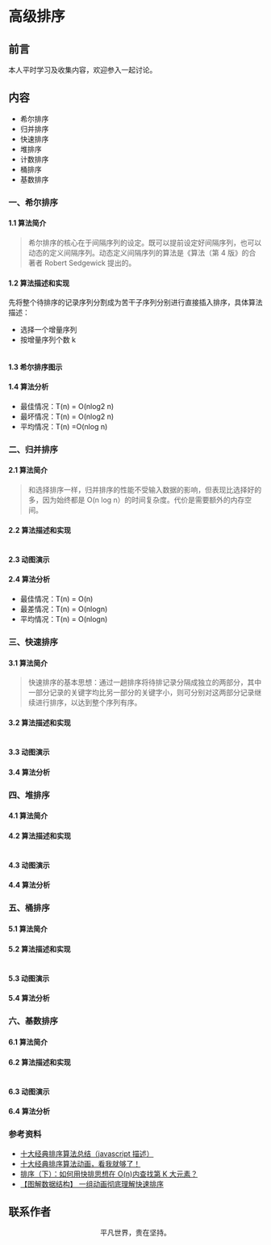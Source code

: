 # 高级排序

## 前言

本人平时学习及收集内容，欢迎参入一起讨论。

## 内容

- 希尔排序
- 归并排序
- 快速排序
- 堆排序
- 计数排序
- 桶排序
- 基数排序

### 一、希尔排序

#### 1.1 算法简介

> 希尔排序的核心在于间隔序列的设定。既可以提前设定好间隔序列，也可以动态的定义间隔序列。动态定义间隔序列的算法是《算法（第 4 版》的合著者 Robert Sedgewick 提出的。

#### 1.2 算法描述和实现

先将整个待排序的记录序列分割成为苦干子序列分别进行直接插入排序，具体算法描述：

- 选择一个增量序列
- 按增量序列个数 k

```

```

#### 1.3 希尔排序图示

#### 1.4 算法分析

- 最佳情况：T(n) = O(nlog2 n)
- 最坏情况：T(n) = O(nlog2 n)
- 平均情况：T(n) =O(nlog n)

### 二、归并排序

#### 2.1 算法简介

> 和选择排序一样，归并排序的性能不受输入数据的影响，但表现比选择好的多，因为始终都是 O(n log n）的时间复杂度。代价是需要额外的内存空间。

#### 2.2 算法描述和实现

```

```

#### 2.3 动图演示

#### 2.4 算法分析

- 最佳情况：T(n) = O(n)
- 最差情况：T(n) = O(nlogn)
- 平均情况：T(n) = O(nlogn)

### 三、快速排序

#### 3.1 算法简介

> 快速排序的基本思想：通过一趟排序将待排记录分隔成独立的两部分，其中一部分记录的关键字均比另一部分的关键字小，则可分别对这两部分记录继续进行排序，以达到整个序列有序。

#### 3.2 算法描述和实现

```

```

#### 3.3 动图演示

#### 3.4 算法分析

### 四、堆排序

#### 4.1 算法简介

#### 4.2 算法描述和实现

```

```

#### 4.3 动图演示

#### 4.4 算法分析

### 五、桶排序

#### 5.1 算法简介

#### 5.2 算法描述和实现

```

```

#### 5.3 动图演示

#### 5.4 算法分析

### 六、基数排序

#### 6.1 算法简介

#### 6.2 算法描述和实现

```

```

#### 6.3 动图演示

#### 6.4 算法分析

### 参考资料

- [十大经典排序算法总结（javascript 描述）](https://blog.damonare.cn/2016/12/20/%E5%8D%81%E5%A4%A7%E7%BB%8F%E5%85%B8%E6%8E%92%E5%BA%8F%E7%AE%97%E6%B3%95%E6%80%BB%E7%BB%93%EF%BC%88javascript%E6%8F%8F%E8%BF%B0%EF%BC%89/)
- [十大经典排序算法动画，看我就够了！](https://mp.weixin.qq.com/s/vn3KiV-ez79FmbZ36SX9lg)
- [排序（下）：如何用快排思想在 O(n)内查找第 K 大元素？](https://time.geekbang.org/column/article/41913)
- [【图解数据结构】 一组动画彻底理解快速排序](https://mp.weixin.qq.com/s/3GOOMguWaNaY1MvRBKYACQ)

## 联系作者

<div align="center">
    <p>
        平凡世界，贵在坚持。
    </p>
    <img :src="$withBase('/about/contact.png')" />
</div>
